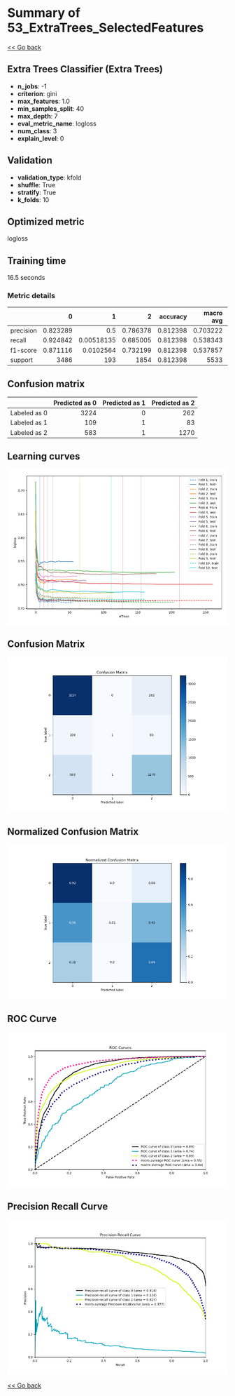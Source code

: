 # Summary of 53_ExtraTrees_SelectedFeatures

[<< Go back](../README.md)


## Extra Trees Classifier (Extra Trees)
- **n_jobs**: -1
- **criterion**: gini
- **max_features**: 1.0
- **min_samples_split**: 40
- **max_depth**: 7
- **eval_metric_name**: logloss
- **num_class**: 3
- **explain_level**: 0

## Validation
 - **validation_type**: kfold
 - **shuffle**: True
 - **stratify**: True
 - **k_folds**: 10

## Optimized metric
logloss

## Training time

16.5 seconds

### Metric details
|           |           0 |            1 |           2 |   accuracy |   macro avg |   weighted avg |   logloss |
|:----------|------------:|-------------:|------------:|-----------:|------------:|---------------:|----------:|
| precision |    0.823289 |   0.5        |    0.786378 |   0.812398 |    0.703222 |       0.799644 |  0.504092 |
| recall    |    0.924842 |   0.00518135 |    0.685005 |   0.812398 |    0.538343 |       0.812398 |  0.504092 |
| f1-score  |    0.871116 |   0.0102564  |    0.732199 |   0.812398 |    0.537857 |       0.79454  |  0.504092 |
| support   | 3486        | 193          | 1854        |   0.812398 | 5533        |    5533        |  0.504092 |


## Confusion matrix
|              |   Predicted as 0 |   Predicted as 1 |   Predicted as 2 |
|:-------------|-----------------:|-----------------:|-----------------:|
| Labeled as 0 |             3224 |                0 |              262 |
| Labeled as 1 |              109 |                1 |               83 |
| Labeled as 2 |              583 |                1 |             1270 |

## Learning curves
![Learning curves](learning_curves.png)
## Confusion Matrix

![Confusion Matrix](confusion_matrix.png)


## Normalized Confusion Matrix

![Normalized Confusion Matrix](confusion_matrix_normalized.png)


## ROC Curve

![ROC Curve](roc_curve.png)


## Precision Recall Curve

![Precision Recall Curve](precision_recall_curve.png)



[<< Go back](../README.md)
